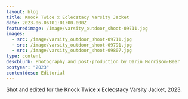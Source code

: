 ```yaml
---
layout: blog
title: Knock Twice x Eclecstacy Varsity Jacket
date: 2023-06-06T01:01:00.000Z
featuredimage: /image/varsity_outdoor_shoot-09711.jpg
images:
  - src: /image/varsity_outdoor_shoot-09711.jpg
  - src: /image/varsity_outdoor_shoot-09791.jpg
  - src: /image/varsity_outdoor_shoot-09807.jpg
type: content
descblurb: Photography and post-production by Darin Morrison-Beer
postyear: "2023"
contentdesc: Editorial
---
```

Shot and edited for the Knock Twice x Eclecstacy Varsity Jacket, 2023.
